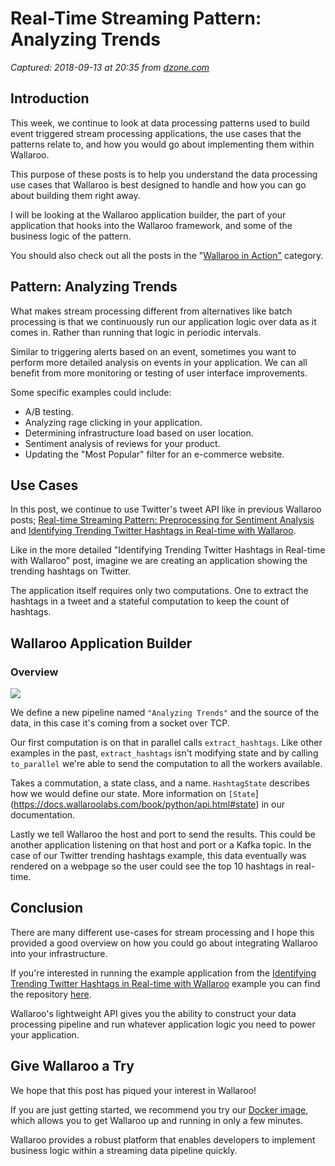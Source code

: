 # Real-Time Streaming Pattern: Analyzing Trends

_Captured: 2018-09-13 at 20:35 from [dzone.com](https://dzone.com/articles/real-time-streaming-pattern-analyzing-trends?edition=391225&utm_source=Zone%20Newsletter&utm_medium=email&utm_campaign=big%20data%202018-09-13)_

## Introduction

This week, we continue to look at data processing patterns used to build event triggered stream processing applications, the use cases that the patterns relate to, and how you would go about implementing them within Wallaroo.

This purpose of these posts is to help you understand the data processing use cases that Wallaroo is best designed to handle and how you can go about building them right away.

I will be looking at the Wallaroo application builder, the part of your application that hooks into the Wallaroo framework, and some of the business logic of the pattern.

You should also check out all the posts in the "[Wallaroo in Action"](https://blog.wallaroolabs.com/categories/wallaroo-in-action/) category.

## Pattern: Analyzing Trends

What makes stream processing different from alternatives like batch processing is that we continuously run our application logic over data as it comes in. Rather than running that logic in periodic intervals.

Similar to triggering alerts based on an event, sometimes you want to perform more detailed analysis on events in your application. We can all benefit from more monitoring or testing of user interface improvements.

Some specific examples could include:

  * A/B testing.
  * Analyzing rage clicking in your application.
  * Determining infrastructure load based on user location.
  * Sentiment analysis of reviews for your product.
  * Updating the "Most Popular" filter for an e-commerce website.

## Use Cases

In this post, we continue to use Twitter's tweet API like in previous Wallaroo posts; [Real-time Streaming Pattern: Preprocessing for Sentiment Analysis](https://dzone.com/articles/real-time-streaming-pattern-preprocessing-for-sent) and [Identifying Trending Twitter Hashtags in Real-time with Wallaroo](https://blog.wallaroolabs.com/2017/11/identifying-trending-twitter-hashtags-in-real-time-with-wallaroo).

Like in the more detailed "Identifying Trending Twitter Hashtags in Real-time with Wallaroo" post, imagine we are creating an application showing the trending hashtags on Twitter.

The application itself requires only two computations. One to extract the hashtags in a tweet and a stateful computation to keep the count of hashtags.

## Wallaroo Application Builder

### Overview

![](https://d33wubrfki0l68.cloudfront.net/b25549296529f165cb62f57d1da622209b9d1f28/34688/images/post/real-time-streaming-pattern-analyzing-trends/image1.png)

We define a new pipeline named `"Analyzing Trends"` and the source of the data, in this case it's coming from a socket over TCP.

Our first computation is on that in parallel calls `extract_hashtags`. Like other examples in the past, `extract_hashtags` isn't modifying state and by calling `to_parallel` we're able to send the computation to all the workers available.

Takes a commutation, a state class, and a name. `HashtagState` describes how we would define our state. More information on `[State`](https://docs.wallaroolabs.com/book/python/api.html#state) in our documentation.

Lastly we tell Wallaroo the host and port to send the results. This could be another application listening on that host and port or a Kafka topic. In the case of our Twitter trending hashtags example, this data eventually was rendered on a webpage so the user could see the top 10 hashtags in real-time.

## Conclusion

There are many different use-cases for stream processing and I hope this provided a good overview on how you could go about integrating Wallaroo into your infrastructure.

If you're interested in running the example application from the [Identifying Trending Twitter Hashtags in Real-time with Wallaroo](https://blog.wallaroolabs.com/2017/11/identifying-trending-twitter-hashtags-in-real-time-with-wallaroo) example you can find the repository [here](https://github.com/WallarooLabs/wallaroo_blog_examples/tree/8b91484b19e6b5a058e04b8f9448f979950f9ba3/twitter-trending-hashtags).

Wallaroo's lightweight API gives you the ability to construct your data processing pipeline and run whatever application logic you need to power your application.

## Give Wallaroo a Try

We hope that this post has piqued your interest in Wallaroo!

If you are just getting started, we recommend you try our [Docker image](https://docs.wallaroolabs.com/book/getting-started/docker-setup.html), which allows you to get Wallaroo up and running in only a few minutes.

Wallaroo provides a robust platform that enables developers to implement business logic within a streaming data pipeline quickly.
